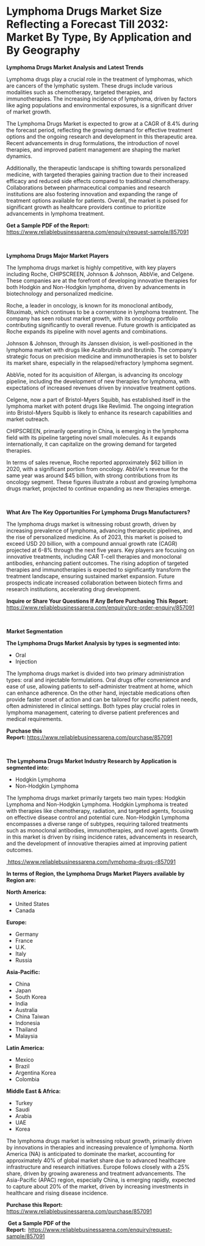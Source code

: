<p><h1>Lymphoma Drugs Market Size Reflecting a Forecast Till 2032: Market By Type, By Application and By Geography</h1></p><p><strong>Lymphoma Drugs Market Analysis and Latest Trends</strong></p>
<p><p>Lymphoma drugs play a crucial role in the treatment of lymphomas, which are cancers of the lymphatic system. These drugs include various modalities such as chemotherapy, targeted therapies, and immunotherapies. The increasing incidence of lymphoma, driven by factors like aging populations and environmental exposures, is a significant driver of market growth. </p><p>The Lymphoma Drugs Market is expected to grow at a CAGR of 8.4% during the forecast period, reflecting the growing demand for effective treatment options and the ongoing research and development in this therapeutic area. Recent advancements in drug formulations, the introduction of novel therapies, and improved patient management are shaping the market dynamics. </p><p>Additionally, the therapeutic landscape is shifting towards personalized medicine, with targeted therapies gaining traction due to their increased efficacy and reduced side effects compared to traditional chemotherapy. Collaborations between pharmaceutical companies and research institutions are also fostering innovation and expanding the range of treatment options available for patients. Overall, the market is poised for significant growth as healthcare providers continue to prioritize advancements in lymphoma treatment.</p></p>
<p><strong>Get a Sample PDF of the Report:&nbsp;</strong> <a href="https://www.reliablebusinessarena.com/enquiry/request-sample/857091?utm_campaign=3067&utm_medium=2&utm_source=Github&utm_content=ia&utm_term=19042025&utm_id=lymphoma-drugs">https://www.reliablebusinessarena.com/enquiry/request-sample/857091</a></p>
<p>&nbsp;</p>
<p><strong>Lymphoma Drugs Major Market Players</strong></p>
<p><p>The lymphoma drugs market is highly competitive, with key players including Roche, CHIPSCREEN, Johnson & Johnson, AbbVie, and Celgene. These companies are at the forefront of developing innovative therapies for both Hodgkin and Non-Hodgkin lymphoma, driven by advancements in biotechnology and personalized medicine.</p><p>Roche, a leader in oncology, is known for its monoclonal antibody, Rituximab, which continues to be a cornerstone in lymphoma treatment. The company has seen robust market growth, with its oncology portfolio contributing significantly to overall revenue. Future growth is anticipated as Roche expands its pipeline with novel agents and combinations.</p><p>Johnson & Johnson, through its Janssen division, is well-positioned in the lymphoma market with drugs like Acalbrutinib and Ibrutinib. The company's strategic focus on precision medicine and immunotherapies is set to bolster its market share, especially in the relapsed/refractory lymphoma segment. </p><p>AbbVie, noted for its acquisition of Allergan, is advancing its oncology pipeline, including the development of new therapies for lymphoma, with expectations of increased revenues driven by innovative treatment options. </p><p>Celgene, now a part of Bristol-Myers Squibb, has established itself in the lymphoma market with potent drugs like Revlimid. The ongoing integration into Bristol-Myers Squibb is likely to enhance its research capabilities and market outreach.</p><p>CHIPSCREEN, primarily operating in China, is emerging in the lymphoma field with its pipeline targeting novel small molecules. As it expands internationally, it can capitalize on the growing demand for targeted therapies.</p><p>In terms of sales revenue, Roche reported approximately $62 billion in 2020, with a significant portion from oncology. AbbVie's revenue for the same year was around $45 billion, with strong contributions from its oncology segment. These figures illustrate a robust and growing lymphoma drugs market, projected to continue expanding as new therapies emerge.</p></p>
<p>&nbsp;</p>
<p><strong>What Are The Key Opportunities For Lymphoma Drugs Manufacturers?</strong></p>
<p><p>The lymphoma drugs market is witnessing robust growth, driven by increasing prevalence of lymphoma, advancing therapeutic pipelines, and the rise of personalized medicine. As of 2023, this market is poised to exceed USD 20 billion, with a compound annual growth rate (CAGR) projected at 6-8% through the next five years. Key players are focusing on innovative treatments, including CAR T-cell therapies and monoclonal antibodies, enhancing patient outcomes. The rising adoption of targeted therapies and immunotherapies is expected to significantly transform the treatment landscape, ensuring sustained market expansion. Future prospects indicate increased collaboration between biotech firms and research institutions, accelerating drug development.</p></p>
<p><strong>Inquire or Share Your Questions If Any Before Purchasing This Report:</strong> <a href="https://www.reliablebusinessarena.com/enquiry/pre-order-enquiry/857091?utm_campaign=3067&utm_medium=2&utm_source=Github&utm_content=ia&utm_term=19042025&utm_id=lymphoma-drugs">https://www.reliablebusinessarena.com/enquiry/pre-order-enquiry/857091</a></p>
<p>&nbsp;</p>
<p><strong>Market Segmentation</strong></p>
<p><strong>The Lymphoma Drugs Market Analysis by types is segmented into:</strong></p>
<p><ul><li>Oral</li><li>Injection</li></ul></p>
<p><p>The lymphoma drugs market is divided into two primary administration types: oral and injectable formulations. Oral drugs offer convenience and ease of use, allowing patients to self-administer treatment at home, which can enhance adherence. On the other hand, injectable medications often provide faster onset of action and can be tailored for specific patient needs, often administered in clinical settings. Both types play crucial roles in lymphoma management, catering to diverse patient preferences and medical requirements.</p></p>
<p><strong>Purchase this Report:&nbsp;</strong><a href="https://www.reliablebusinessarena.com/purchase/857091?utm_campaign=3067&utm_medium=2&utm_source=Github&utm_content=ia&utm_term=19042025&utm_id=lymphoma-drugs">https://www.reliablebusinessarena.com/purchase/857091</a></p>
<p>&nbsp;</p>
<p><strong>The Lymphoma Drugs Market Industry Research by Application is segmented into:</strong></p>
<p><ul><li>Hodgkin Lymphoma</li><li>Non-Hodgkin Lymphoma</li></ul></p>
<p><p>The lymphoma drugs market primarily targets two main types: Hodgkin Lymphoma and Non-Hodgkin Lymphoma. Hodgkin Lymphoma is treated with therapies like chemotherapy, radiation, and targeted agents, focusing on effective disease control and potential cure. Non-Hodgkin Lymphoma encompasses a diverse range of subtypes, requiring tailored treatments such as monoclonal antibodies, immunotherapies, and novel agents. Growth in this market is driven by rising incidence rates, advancements in research, and the development of innovative therapies aimed at improving patient outcomes.</p></p>
<p><a href="https://www.reliablebusinessarena.com/lymphoma-drugs-r857091?utm_campaign=3067&utm_medium=2&utm_source=Github&utm_content=ia&utm_term=19042025&utm_id=lymphoma-drugs">&nbsp;https://www.reliablebusinessarena.com/lymphoma-drugs-r857091</a></p>
<p><strong>In terms of Region, the Lymphoma Drugs Market Players available by Region are:</strong></p>
<p>
    <p> <strong> North America: </strong>
        <ul>
            <li>United States</li>
            <li>Canada</li>
        </ul>
        </p> 
    <p> <strong> Europe: </strong>
        <ul>
            <li>Germany</li>
            <li>France</li>
            <li>U.K.</li>
            <li>Italy</li>
            <li>Russia</li>
        </ul>
        </p> 
    <p> <strong> Asia-Pacific: </strong>
        <ul>
            <li>China</li>
            <li>Japan</li>
            <li>South Korea</li>
            <li>India</li>
            <li>Australia</li>
            <li>China Taiwan</li>
            <li>Indonesia</li>
            <li>Thailand</li>
            <li>Malaysia</li>
        </ul>
        </p> 
    <p> <strong> Latin America: </strong>
        <ul>
            <li>Mexico</li>
            <li>Brazil</li>
            <li>Argentina Korea</li>
            <li>Colombia</li>
        </ul>
        </p> 
    <p> <strong> Middle East & Africa: </strong>
        <ul>
            <li>Turkey</li>
            <li>Saudi</li>
            <li>Arabia</li>
            <li>UAE</li>
            <li>Korea</li>
        </ul>
    </p>
    </p>
<p><p>The lymphoma drugs market is witnessing robust growth, primarily driven by innovations in therapies and increasing prevalence of lymphoma. North America (NA) is anticipated to dominate the market, accounting for approximately 40% of global market share due to advanced healthcare infrastructure and research initiatives. Europe follows closely with a 25% share, driven by growing awareness and treatment advancements. The Asia-Pacific (APAC) region, especially China, is emerging rapidly, expected to capture about 20% of the market, driven by increasing investments in healthcare and rising disease incidence.</p></p>
<p><strong>Purchase this Report: </strong><a href="https://www.reliablebusinessarena.com/purchase/857091?utm_campaign=3067&utm_medium=2&utm_source=Github&utm_content=ia&utm_term=19042025&utm_id=lymphoma-drugs">https://www.reliablebusinessarena.com/purchase/857091</a></p>
<p>&nbsp;<strong>Get a Sample PDF of the Report:&nbsp;&nbsp;</strong><a href="https://www.reliablebusinessarena.com/enquiry/request-sample/857091?utm_campaign=3067&utm_medium=2&utm_source=Github&utm_content=ia&utm_term=19042025&utm_id=lymphoma-drugs">https://www.reliablebusinessarena.com/enquiry/request-sample/857091</a></p>
<p><strong></strong></p>
<p><p></p><p></p><p></p></p>